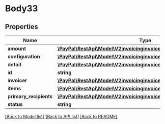 # Body33

## Properties
Name | Type | Description | Notes
------------ | ------------- | ------------- | -------------
**amount** | [**\PayPal\RestApi\Model\V2invoicinginvoicesinvoiceIdAmount**](V2invoicinginvoicesinvoiceIdAmount.md) |  | [optional] 
**configuration** | [**\PayPal\RestApi\Model\V2invoicinginvoicesConfiguration**](V2invoicinginvoicesConfiguration.md) |  | [optional] 
**detail** | [**\PayPal\RestApi\Model\V2invoicinginvoicesinvoiceIdDetail**](V2invoicinginvoicesinvoiceIdDetail.md) |  | [optional] 
**id** | **string** |  | [optional] 
**invoicer** | [**\PayPal\RestApi\Model\V2invoicinginvoicesinvoiceIdInvoicer**](V2invoicinginvoicesinvoiceIdInvoicer.md) |  | [optional] 
**items** | [**\PayPal\RestApi\Model\V2invoicinginvoicesinvoiceIdItems[]**](V2invoicinginvoicesinvoiceIdItems.md) |  | [optional] 
**primary_recipients** | [**\PayPal\RestApi\Model\V2invoicinginvoicesinvoiceIdPrimaryRecipients[]**](V2invoicinginvoicesinvoiceIdPrimaryRecipients.md) |  | [optional] 
**status** | **string** |  | [optional] 

[[Back to Model list]](../README.md#documentation-for-models) [[Back to API list]](../README.md#documentation-for-api-endpoints) [[Back to README]](../README.md)


